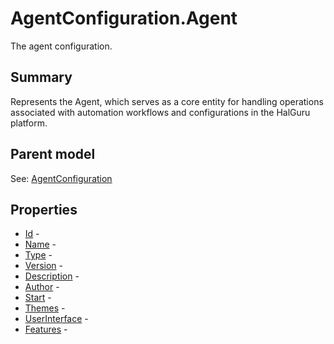 # AgentConfiguration.Agent

The agent configuration.

## Summary

Represents the Agent, which serves as a core entity for handling operations
associated with automation workflows and configurations in the HalGuru platform.

## Parent model

See: [AgentConfiguration](AgentConfiguration.md)
## Properties

* [Id](Agent.Id.md) - 
* [Name](Agent.Name.md) - 
* [Type](Agent.Type.md) - 
* [Version](Agent.Version.md) - 
* [Description](Agent.Description.md) - 
* [Author](Agent.Author.md) - 
* [Start](Agent.Start.md) - 
* [Themes](Agent.Themes.md) - 
* [UserInterface](Agent.UserInterface.md) - 
* [Features](Agent.Features.md) - 
